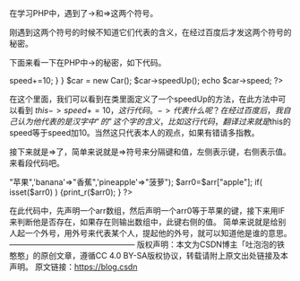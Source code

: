在学习PHP中，遇到了->和=>这两个符号。

  刚遇到这两个符号的时候不知道它们代表的含义，在经过百度后才发这两个符号的秘密。

 下面来看一下在PHP中->的秘密，如下代码。

<?php
class Car {
    public $speed = 0;
    //增加speedUp方法，使speed加10
    public function speedUp(){
        $this->speed+=10;
    }
    
}
$car = new Car();
$car->speedUp();
echo $car->speed;
?>

在这个里面，我们可以看到在类里面定义了一个speedUp的方法，在此方法中可以看到 $this->speed+=10，这行代码。->代表什么呢？
在经过百度后，我自己认为他代表的是汉字中“的”这个字的含义，比如这行代码，翻译过来就是$this的speed等于speed加10。当然这只代表本人的观点，如果有错请多指教。

接下来就是=>了，简单来说就是=>符号来分隔键和值，左侧表示键，右侧表示值。来看段代码吧。

<?php
//从数组变量$arr中，读取键为apple的值
$arr = array('apple'=>"苹果",'banana'=>"香蕉",'pineapple'=>"菠萝");
$arr0=$arr["apple"];
if( isset($arr0) ) 
  {print_r($arr0);
}
?>
 在此代码中，先声明一个arr数组，然后声明一个arr0等于苹果的键，接下来用IF来判断他是否存在，如果存在则输出数组中，此键右侧的值。
简单来说就是给别人起一个外号，用外号来代表某个人，提起他的外号，就可以知道他是谁的意思。
————————————————
版权声明：本文为CSDN博主「吐泡泡的铁憨憨」的原创文章，遵循CC 4.0 BY-SA版权协议，转载请附上原文出处链接及本声明。
原文链接：https://blog.csdn
